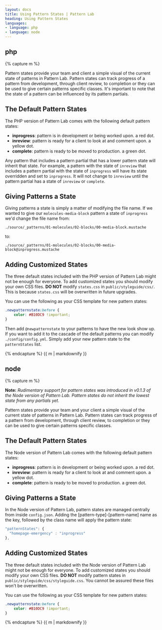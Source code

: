 ```yaml
---
layout: docs
title: Using Pattern States | Pattern Lab
heading: Using Pattern States
languages:
- language: php
- language: node
---
```


<!--- start php -->

<div class="tabs__panel" id="php">
<h2 class="language-title">php</h2>

{% capture m %}

Pattern states provide your team and client a simple visual of the current state of patterns in Pattern Lab. Pattern states can track progress of a pattern from development, through client review, to completion or they can be used to give certain patterns specific classes. It's important to note that the state of a pattern can be influenced by its pattern partials.

## The Default Pattern States

The PHP version of Pattern Lab comes with the following default pattern states:

* **inprogress**: pattern is in development or being worked upon. a red dot.
* **inreview**: pattern is ready for a client to look at and comment upon. a yellow dot.
* **complete**: pattern is ready to be moved to production. a green dot.

Any pattern that includes a pattern partial that has a lower pattern state will inherit that state. For example, a pattern with the state of `inreview` that includes a pattern partial with the state of `inprogress` will have its state overridden and set to `inprogress`. It will not change to `inreview` until the pattern partial has a state of `inreview` or `complete`.

## Giving Patterns a State

Giving patterns a state is simply a matter of modifying the file name. If we wanted to give our `molecules-media-block` pattern a state of `inprogress` we'd change the file name from:

```
./source/_patterns/01-molecules/02-blocks/00-media-block.mustache
```

to:

```
./source/_patterns/01-molecules/02-blocks/00-media-block@inprogress.mustache
```

## Adding Customized States

The three default states included with the PHP version of Pattern Lab might not be enough for everyone. To add customized states you should modify your own CSS files. **DO NOT** modify `states.css` in `public/styleguide/css/`. This is because `states.css` will be overwritten in future upgrades.

You can use the following as your CSS template for new pattern states:

```css
.newpatternstate:before {
    color: #B10DC9 !important;
}
```

Then add `@newpatternstate` to your patterns to have the new look show up. If you want to add it to the cascade of the default patterns you can modify `./config/config.yml`. Simply add your new pattern state to the `patternStates` list.

{% endcapture %}
{{ m | markdownify }}

</div>

<!--- end php -->

<!--- start node -->

<div class="tabs__panel" id="node">
<h2 class="language-title">node</h2>

{% capture m %}

**Note:** *Rudimentary support for pattern states was introduced in v0.1.3 of the Node version of Pattern Lab. Pattern states do not inherit the lowest state from any partials yet.*

Pattern states provide your team and your client a simple visual of the current state of patterns in Pattern Lab. Pattern states can track progress of a pattern from development, through client review, to completion or they can be used to give certain patterns specific classes.

## The Default Pattern States

The Node version of Pattern Lab comes with the following default pattern states:

* **inprogress**: pattern is in development or being worked upon. a red dot.
* **inreview**: pattern is ready for a client to look at and comment upon. a yellow dot.
* **complete**: pattern is ready to be moved to production. a green dot.

## Giving Patterns a State

In the Node version of Pattern Lab, pattern states are managed centrally from inside `config.json`. Adding the [pattern-type]-[pattern-name] name as the key, followed by the class name will apply the pattern state:

```javascript
"patternStates": {
  "homepage-emergency" : "inprogress"
},
```

## Adding Customized States

The three default states included with the Node version of Pattern Lab might not be enough for everyone. To add customized states you should modify your own CSS files. **DO NOT** modify pattern states in `public/styleguide/css/styleguide.css`. You cannot be assured these files won't be overwritten.

You can use the following as your CSS template for new pattern states:

```css
.newpatternstate:before {
    color: #B10DC9 !important;
}
```

{% endcapture %}
{{ m | markdownify }}

</div>

<!--- end node -->
